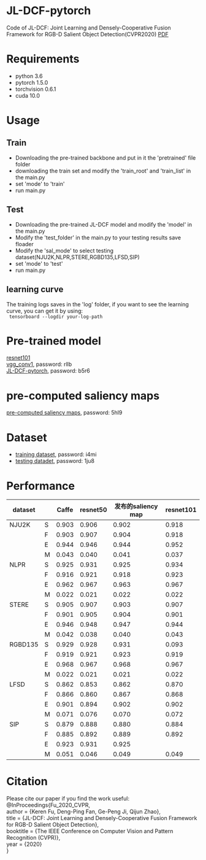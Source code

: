 # JL-DCF-pytorch

Code of JL-DCF: Joint Learning and Densely-Cooperative Fusion Framework for RGB-D Salient Object Detection(CVPR2020)  [PDF](https://arxiv.org/pdf/2004.08515v1)
# Requirements
* python 3.6 <br>
* pytorch 1.5.0 <br>
* torchvision 0.6.1 <br>
* cuda 10.0
# Usage
## Train 
* Downloading the pre-trained backbone and put in it the 'pretrained' file folder
* downloading the train set and modify the 'train_root' and 'train_list' in the main.py
* set 'mode' to 'train'
* run main.py
## Test 
* Downloading the pre-trained JL-DCF model and modify the 'model' in the main.py
* Modify the 'test_folder' in the main.py to your testing results save floader
* Modify the 'sal_mode' to select testing dataset(NJU2K,NLPR,STERE,RGBD135,LFSD,SIP)
* set 'mode' to 'test'
* run main.py
## learning curve
The training logs saves in the 'log' folder, if you want to see the learning curve, you can get it by using:<br>
` tensorboard --logdir your-log-path`
# Pre-trained model
[resnet101](https://download.pytorch.org/models/resnet101-5d3b4d8f.pth)<br>
[vgg_conv1](https://pan.baidu.com/s/1CJyNALzPIAiHrDSMcRO2yA), password:  rllb<br>
[JL-DCF-pytorch](https://pan.baidu.com/s/1Vu8uUpo3pVd-sXniVlXEAA), password:  b5r6<br>
# pre-computed saliency maps
[pre-computed saliency maps](https://pan.baidu.com/s/1gaIucFyCWlE4f1qhPKzzTw), password:  5hl9<br>
# Dataset
* [training dataset](https://pan.baidu.com/s/1vrVcRFTMRO5v-A6Q2Y3-Nw), password:  i4mi<br>
* [testing datadet](https://pan.baidu.com/s/13P-f3WbA76NVtRePcFbVFw), password:   1ju8<br>
# Performance

| dataset |      | Caffe | resnet50 | 发布的saliency map | resnet101 |
| ------- | ---- | ----- | -------- | ------------------ | --------- |
| NJU2K   | S    | 0.903 | 0.906    | 0.902              | 0.918     |
|         | F    | 0.903 | 0.907    | 0.904              | 0.918     |
|         | E    | 0.944 | 0.946    | 0.944              | 0.952     |
|         | M    | 0.043 | 0.040    | 0.041              | 0.037     |
| NLPR    | S    | 0.925 | 0.931    | 0.925              | 0.934     |
|         | F    | 0.916 | 0.921    | 0.918              | 0.923     |
|         | E    | 0.962 | 0.967    | 0.963              | 0.967     |
|         | M    | 0.022 | 0.021    | 0.022              | 0.022     |
| STERE   | S    | 0.905 | 0.907    | 0.903              | 0.907     |
|         | F    | 0.901 | 0.905    | 0.904              | 0.901     |
|         | E    | 0.946 | 0.948    | 0.947              | 0.944     |
|         | M    | 0.042 | 0.038    | 0.040              | 0.043     |
| RGBD135 | S    | 0.929 | 0.928    | 0.931              | 0.093     |
|         | F    | 0.919 | 0.921    | 0.923              | 0.919     |
|         | E    | 0.968 | 0.967    | 0.968              | 0.967     |
|         | M    | 0.022 | 0.021    | 0.021              | 0.022     |
| LFSD    | S    | 0.862 | 0.853    | 0.862              | 0.870     |
|         | F    | 0.866 | 0.860    | 0.867              | 0.868     |
|         | E    | 0.901 | 0.894    | 0.902              | 0.902     |
|         | M    | 0.071 | 0.076    | 0.070              | 0.072     |
| SIP     | S    | 0.879 | 0.888    | 0.880              | 0.884     |
|         | F    | 0.885 | 0.892    | 0.889              | 0.892     |
|         | E    | 0.923 | 0.931    | 0.925              |           |
|         | M    | 0.051 | 0.046    | 0.049              | 0.049     |

# Citation
Please cite our paper if you find the work useful:<br>
@InProceedings{Fu_2020_CVPR,<br>
author = {Keren Fu, Deng-Ping Fan, Ge-Peng Ji, Qijun Zhao},<br>
title = {JL-DCF: Joint Learning and Densely-Cooperative Fusion Framework for RGB-D Salient Object Detection},<br>
booktitle = {The IEEE Conference on Computer Vision and Pattern Recognition (CVPR)},<br>
year = {2020}<br>
}
